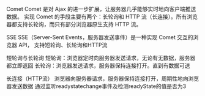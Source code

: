 Comet
Comet 是对 Ajax 的进一步扩展，让服务器几乎能够实时地向客户端推送数据。
实现 Comet 的手段主要有两个：长轮询和 HTTP 流（长连接）。所有浏览器都支持长轮询，而只有部分浏览器原生支持 HTTP 流。


SSE
SSE（Server-Sent Events，服务器发送事件）是一种实现 Comet 交互的浏览器 API，
支持短轮询、长轮询和HTTP流


短轮询与长轮询
短轮询：浏览器定时向服务器发送请求，无论有无数据，服务器都立即返回
长轮询：浏览器发送请求，服务器保持连接打开。直到有数据可送


长连接（HTTP流）
浏览器向服务器请求，服务器保持连接打开，周期性地向浏览器发送数据
通过监听readystatechange事件及检测readyState的值是否为3
